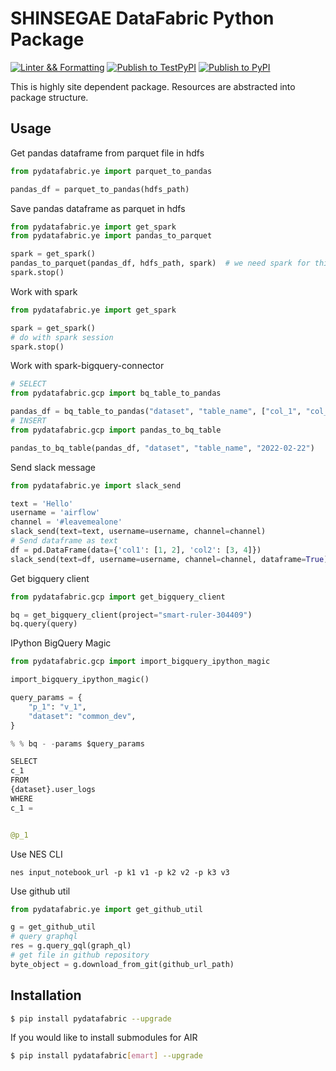# SHINSEGAE DataFabric Python Package

[![Linter && Formatting](https://github.com/emartdt/datafabric-python-dist/actions/workflows/Flake8.yml/badge.svg)](https://github.com/emartdt/datafabric-python-dist/actions/workflows/Flake8.yml)
[![Publish to TestPyPI](https://github.com/emartdt/datafabric-python-dist/actions/workflows/TestPyPI.yml/badge.svg)](https://github.com/emartdt/datafabric-python-dist/actions/workflows/TestPyPI.yml)
[![Publish to PyPI](https://github.com/emartdt/datafabric-python-dist/actions/workflows/PyPI.yml/badge.svg)](https://github.com/emartdt/datafabric-python-dist/actions/workflows/PyPI.yml)

This is highly site dependent package. Resources are abstracted into package structure.

## Usage

Get pandas dataframe from parquet file in hdfs

```python
from pydatafabric.ye import parquet_to_pandas

pandas_df = parquet_to_pandas(hdfs_path)
```

Save pandas dataframe as parquet in hdfs

```python
from pydatafabric.ye import get_spark
from pydatafabric.ye import pandas_to_parquet

spark = get_spark()
pandas_to_parquet(pandas_df, hdfs_path, spark)  # we need spark for this operation
spark.stop()
```

Work with spark

```python
from pydatafabric.ye import get_spark

spark = get_spark()
# do with spark session
spark.stop()
```

Work with spark-bigquery-connector

```python
# SELECT
from pydatafabric.gcp import bq_table_to_pandas

pandas_df = bq_table_to_pandas("dataset", "table_name", ["col_1", "col_2"], "2020-01-01", "cust_id is not null")
# INSERT 
from pydatafabric.gcp import pandas_to_bq_table

pandas_to_bq_table(pandas_df, "dataset", "table_name", "2022-02-22")
```

Send slack message

```python
from pydatafabric.ye import slack_send

text = 'Hello'
username = 'airflow'
channel = '#leavemealone'
slack_send(text=text, username=username, channel=channel)
# Send dataframe as text
df = pd.DataFrame(data={'col1': [1, 2], 'col2': [3, 4]})
slack_send(text=df, username=username, channel=channel, dataframe=True)
```

Get bigquery client

```python
from pydatafabric.gcp import get_bigquery_client

bq = get_bigquery_client(project="smart-ruler-304409")
bq.query(query)
```

IPython BigQuery Magic

```python
from pydatafabric.gcp import import_bigquery_ipython_magic

import_bigquery_ipython_magic()

query_params = {
    "p_1": "v_1",
    "dataset": "common_dev",
}
```

```python
% % bq - -params $query_params

SELECT
c_1
FROM
{dataset}.user_logs
WHERE
c_1 =


@p_1
```

Use NES CLI

```bas
nes input_notebook_url -p k1 v1 -p k2 v2 -p k3 v3
```

Use github util

```python
from pydatafabric.ye import get_github_util

g = get_github_util
# query graphql
res = g.query_gql(graph_ql)
# get file in github repository
byte_object = g.download_from_git(github_url_path)
```

## Installation

```sh
$ pip install pydatafabric --upgrade
```

If you would like to install submodules for AIR

```sh
$ pip install pydatafabric[emart] --upgrade
```
